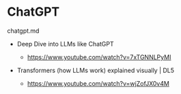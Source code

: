 # ChatGPT

chatgpt.md

*   Deep Dive into LLMs like ChatGPT

    *   https://www.youtube.com/watch?v=7xTGNNLPyMI

*   Transformers (how LLMs work) explained visually | DL5

    *   https://www.youtube.com/watch?v=wjZofJX0v4M

